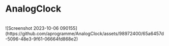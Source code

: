 # AnalogClock
<br>
![Screenshot 2023-10-06 090155](https://github.com/aprogramme/AnalogClock/assets/98972400/65a6457d-5096-48e3-9f61-06664fd868e2)
